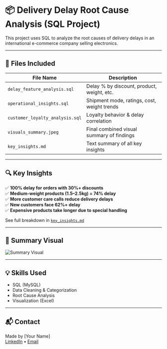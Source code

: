 # 📦 Delivery Delay Root Cause Analysis (SQL Project)

This project uses SQL to analyze the root causes of delivery delays in an international e-commerce company selling electronics.

---

## 📁 Files Included

| File Name                     | Description                                 |
|------------------------------|---------------------------------------------|
| `delay_feature_analysis.sql` | Delay % by discount, product, weight, etc.  |
| `operational_insights.sql`   | Shipment mode, ratings, cost, weight trends |
| `customer_loyalty_analysis.sql` | Loyalty behavior & delay correlation     |
| `visuals_summary.jpeg`       | Final combined visual summary of findings   |
| `key_insights.md`            | Text summary of all key insights            |

---

## 🔍 Key Insights

✅ **100% delay for orders with 30%+ discounts**  
✅ **Medium-weight products (1.5–2.5kg) = 74% delay**  
✅ **More customer care calls reduce delivery delays**  
✅ **New customers face 62%+ delay**  
✅ **Expensive products take longer due to special handling**  

See full breakdown in [`key_insights.md`](key_insights.md)

---

## 🧠 Summary Visual

![Summary Visual](visuals_summary.jpeg)

---

## 💡 Skills Used

- SQL (MySQL)
- Data Cleaning & Categorization
- Root Cause Analysis
- Visualization (Excel)

---

## 📬 Contact

Made by [Your Name]  
[LinkedIn](your-link) • [Email](mailto:your@email.com)
